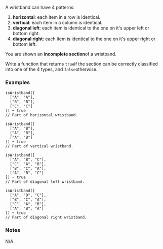 A wristband can have 4 patterns:

1.  **horizontal**: each item in a row is identical.
2.  **vertical**: each item in a column is identical.
3.  **diagonal left**: each item is identical to the one on it's upper left or bottom right.
4.  **diagonal right**: each item is identical to the one on it's upper right or bottom left.

You are shown an **incomplete section**of a wristband.

Write a function that returns `true`if the section can be correctly classified into one of the 4 types, and `false`otherwise.


### Examples ###
    isWristband([
      ["A", "A"],
      ["B", "B"],
      ["C", "C"]
    ]) ➞ true
    // Part of horizontal wristband.

    isWristband([
      ["A", "B"],
      ["A", "B"],
      ["A", "B"]
    ]) ➞ true
    // Part of vertical wristband.

    isWristband([
      ["A", "B", "C"],
      ["C", "A", "B"],
      ["B", "C", "A"],
      ["A", "B", "C"]
    ]) ➞ true
    // Part of diagonal left wristband.

    isWristband([
      ["A", "B", "C"],
      ["B", "C", "A"],
      ["C", "A", "B"],
      ["A", "B", "A"]
    ]) ➞ true
    // Part of diagonal right wristband.


### Notes ###
N/A